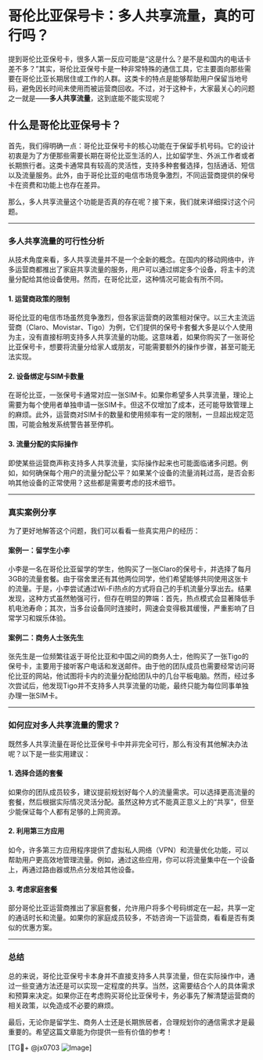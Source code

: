 # 哥伦比亚保号卡：多人共享流量，真的可行吗？

提到哥伦比亚保号卡，很多人第一反应可能是“这是什么？是不是和国内的电话卡差不多？”其实，哥伦比亚保号卡是一种非常特殊的通信工具，它主要面向那些需要在哥伦比亚长期居住或工作的人群。这类卡的特点是能够帮助用户保留当地号码，避免因长时间未使用而被运营商回收。不过，对于这种卡，大家最关心的问题之一就是——**多人共享流量**，这到底能不能实现呢？

## 什么是哥伦比亚保号卡？

首先，我们得明确一点：哥伦比亚保号卡的核心功能在于保留手机号码。它的设计初衷是为了方便那些需要长期在哥伦比亚生活的人，比如留学生、外派工作者或者长期旅行者。这类卡通常具有较高的灵活性，支持多种套餐选择，包括通话、短信以及流量服务。此外，由于哥伦比亚的电信市场竞争激烈，不同运营商提供的保号卡在资费和功能上也存在差异。

那么，多人共享流量这个功能是否真的存在呢？接下来，我们就来详细探讨这个问题。

---

### 多人共享流量的可行性分析

从技术角度来看，多人共享流量并不是一个全新的概念。在国内的移动网络中，许多运营商都推出了家庭共享流量的服务，用户可以通过绑定多个设备，将主卡的流量分配给其他设备使用。然而，在哥伦比亚，这种情况可能会有所不同。

#### 1. **运营商政策的限制**
哥伦比亚的电信市场虽然竞争激烈，但各家运营商的政策相对保守。以三大主流运营商（Claro、Movistar、Tigo）为例，它们提供的保号卡套餐大多是以个人使用为主，没有直接标明支持多人共享流量的功能。这意味着，如果你购买了一张哥伦比亚保号卡，想要将流量分给家人或朋友，可能需要额外的操作步骤，甚至可能无法实现。

#### 2. **设备绑定与SIM卡数量**
在哥伦比亚，一张保号卡通常对应一张SIM卡。如果你希望多人共享流量，理论上需要为每个使用者单独申请一张SIM卡。但这不仅增加了成本，还可能导致管理上的麻烦。此外，运营商对SIM卡的数量和使用频率有一定的限制，一旦超出规定范围，可能会触发系统警告甚至停机。

#### 3. **流量分配的实际操作**
即使某些运营商声称支持多人共享流量，实际操作起来也可能面临诸多问题。例如，如何确保每个用户的流量分配公平？如果某个设备的流量消耗过高，是否会影响其他设备的正常使用？这些都是需要考虑的技术细节。

---

### 真实案例分享

为了更好地解答这个问题，我们可以看看一些真实用户的经历：

#### 案例一：留学生小李
小李是一名在哥伦比亚留学的学生，他购买了一张Claro的保号卡，并选择了每月3GB的流量套餐。由于宿舍里还有其他两位同学，他们希望能够共同使用这张卡的流量。于是，小李尝试通过Wi-Fi热点的方式将自己的手机流量分享出去。结果发现，这种方式虽然勉强可行，但存在明显的弊端：首先，热点模式会显著降低手机电池寿命；其次，当多台设备同时连接时，网速会变得极其缓慢，严重影响了日常学习和娱乐体验。

#### 案例二：商务人士张先生
张先生是一位频繁往返于哥伦比亚和中国之间的商务人士，他购买了一张Tigo的保号卡，主要用于接听客户电话和发送邮件。由于他的团队成员也需要经常访问哥伦比亚的网站，他试图将卡内的流量分配给团队中的几台平板电脑。然而，经过多次尝试后，他发现Tigo并不支持多人共享流量的功能，最终只能为每位同事单独办理一张SIM卡。

---

### 如何应对多人共享流量的需求？

既然多人共享流量在哥伦比亚保号卡中并非完全可行，那么有没有其他解决办法呢？以下是一些实用建议：

#### 1. **选择合适的套餐**
如果你的团队成员较多，建议提前规划好每个人的流量需求。可以选择更高流量的套餐，然后根据实际情况灵活分配。虽然这种方式不能真正意义上的“共享”，但至少能保证每个人都有足够的上网资源。

#### 2. **利用第三方应用**
如今，许多第三方应用程序提供了虚拟私人网络（VPN）和流量优化功能，可以帮助用户更高效地管理流量。例如，通过这些应用，你可以将流量集中在一个设备上，再通过路由器或热点分发给其他设备。

#### 3. **考虑家庭套餐**
部分哥伦比亚运营商推出了家庭套餐，允许用户将多个号码绑定在一起，共享一定的通话时长和流量。如果你的家庭成员较多，不妨咨询一下运营商，看看是否有类似的优惠方案。

---

### 总结

总的来说，哥伦比亚保号卡本身并不直接支持多人共享流量，但在实际操作中，通过一些变通方法还是可以实现一定程度的共享。当然，这需要结合个人的具体需求和预算来决定。如果你正在考虑购买哥伦比亚保号卡，务必事先了解清楚运营商的相关政策，以免造成不必要的麻烦。

最后，无论你是留学生、商务人士还是长期旅居者，合理规划你的通信需求才是最重要的。希望这篇文章能为你提供一些有价值的参考！

[TG💪+ @jx0703 ![Image](https://github.com/user-attachments/assets/dbca1d08-cadb-493c-b0ec-ad6f7a83f270)]